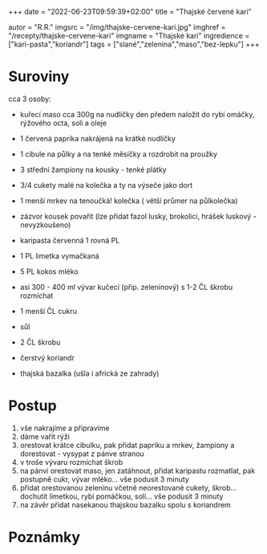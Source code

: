 +++
date = "2022-06-23T09:59:39+02:00"
title = "Thajské červené kari"


autor = "R.R."
imgsrc = "/img/thajske-cervene-kari.jpg"
imghref = "/recepty/thajske-cervene-kari"
imgname = "Thajské kari"
ingredience = ["kari-pasta","koriandr"]
tags = ["slané","zelenina","maso","bez-lepku"]
+++

# Suroviny
cca 3 osoby:
- kuřecí maso cca 300g na nudličky den předem naložit do rybí omáčky, rýžového octa, soli a oleje
- 1 červená paprika nakrájená na krátké nudličky
- 1 cibule na půlky a na tenké měsíčky a rozdrobit na proužky
- 3 střední žampiony na kousky - tenké plátky
- 3/4 cukety malé na kolečka a ty na výseče jako dort
- 1 menší mrkev na tenoučká! kolečka ( větší průmer na půlkolečka)
- zázvor kousek povařit
(lze přidat fazol lusky, brokolici, hrášek luskový - nevyzkoušeno)

- karipasta červenná 1 rovná PL
- 1 PL limetka vymačkaná
- 5 PL kokos mléko
- asi 300 - 400 ml vývar kučecí (přip. zeleninový) s 1-2 ČL škrobu rozmíchat
- 1 menší ČL cukru
- sůl
- 2 ČL škrobu
- čerstvý koriandr
- thajská bazalka (ušla i africká ze zahrady)

# Postup
1. vše nakrajíme a připravíme
2. dáme vařit rýži 
3. orestovat krátce cibulku, pak přidat papriku a mrkev, žampiony a dorestovat - vysypat z pánve stranou
4. v troše vývaru rozmíchat škrob
5. na pánvi orestovat maso, jen zatáhnout, přidat karipastu rozmatlat, pak postupně cukr, vývar mléko... vše podusit 3 minuty
6. přidat orestovanou zeleninu včetně neorestované cukety, škrob... dochutit limetkou, rybí pomáčkou, solí... vše podusit 3 minuty
7. na závěr přidat nasekanou thajskou bazalku spolu s koriandrem


# Poznámky

<!--more-->